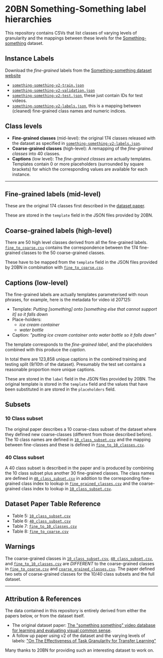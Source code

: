 # 20BN Something-Something label hierarchies

This repository contains CSVs that list classes of varying levels of granularity
and the mappings between these levels for the [Something-something](https://20bn.com/datasets/something-something) dataset.

## Instance Labels

Download the *fine-grained* labels from the [Something-something dataset
website](https://20bn.com/datasets/something-something)

- [`something-something-v2-train.json`](https://20bn.com/dataset-release/something-something/v2/train)
- [`something-something-v2-validation.json`](https://20bn.com/dataset-release/something-something/v2/validation)
- [`something-something-v2-test.json`](https://20bn.com/dataset-release/something-something/v2/test), these just contain IDs for test videos.
- [`something-something-v2-labels.json`](https://20bn.com/dataset-release/something-something/v2/labels),
  this is a mapping between (cleaned) fine-grained class names and numeric
  indices.

## Class levels

- **Fine-grained classes** (mid-level): the original 174 classes released with the dataset as
  specified in [`something-something-v2-labels.json`](https://20bn.com/dataset-release/something-something/v2/labels).
- **Coarse-grained classes** (high-level): A remapping of the *fine-grained classes* into 40 classes.
- **Captions** (low level): The *fine-grained classes* are actually templates.  Templates contain 
  0 or more placeholders (surrounded by square brackets) for which the
  corresponding values are available for each instance.

---

## Fine-grained labels (mid-level)

These are the original 174 classes first described in the [dataset paper](https://20bn.com/datasets/something-something).

These are stored in the `template` field in the JSON files provided by 20BN.

## Coarse-grained labels (high-level)

There are 50 high level classes derived from all the fine-grained labels. 
[`fine_to_coarse.csv`](fine_to_coarse.csv) contains the correspondence between the 174 fine-grained
classes to the 50 coarse-grained classes.

These have to be mapped from the `template` field in the JSON files provided by
20BN in combination with [`fine_to_coarse.csv`](fine_to_coarse.csv).

## Captions (low-level)

The fine-grained labels are actually templates parameterised with noun phrases,
for example, here is the metadata for video id 207125:

- Template: *Putting [something] onto [something else that cannot support it] so it falls down*
- Place-holders: 
  - *ice cream container*
  - *water bottle*
- Caption: *"putting ice cream container onto water bottle so it falls down"*

The template corresponds to the *fine-grained label*, and the placeholders
combined with this produce the *caption*.

In total there are 123,858 unique captions in the combined training and testing
split (9/10th of the dataset). Presumably the test set contains a reasonable
proportion more unique captions.

These are stored in the `label` field in the JSON files provided by 20BN. The
original template is stored in the `template` field and the values that have been
substituted in are stored in the `placeholders` field.

## Subsets

### 10 Class subset

The original paper describes a 10 coarse-class subset of the dataset where they
defined new coarse-classes (different from those described before). The 10 class
names are defined in [`10_class_subset.csv`](10_class_subset.csv) and the mapping between fine-classes
and these is defined in [`fine_to_10_classes.csv`](fine_to_10_classes.csv).

### 40 Class subset

A 40 class subset is described in the paper and is produced by combining the 10
class subset plus another 30 fine-grained classes. The class names are defined
in [`40_class_subset.csv`](40_class_subset.csv) in addition to the corresponding fine-grained class
index to lookup in [`fine_grained_classes.csv`](fine_grained_classes.csv) and the coarse-grained class index
to lookup in [`10_class_subset.csv`](10_class_subset.csv).

## Dataset Paper Table Reference

- Table 5: [`10_class_subset.csv`](10_class_subset.csv)
- Table 6: [`40_class_subset.csv`](40_class_subset.csv)
- Table 7: [`fine_to_10_classes.csv`](fine_to_10_classes.csv)
- Table 8: [`fine_to_coarse.csv`](fine_to_coarse.csv)

## Warnings

The coarse-grained classes in [`10_class_subset.csv`](10_class_subset.csv), [`40_class_subset.csv`](40_class_subset.csv), and
[`fine_to_10_classes.csv`](fine_to_10_classes.csv) are *DIFFERENT* to the coarse-grained classes in
[`fine_to_coarse.csv`](fine_to_coarse.csv) and [`coarse_grained_classes.csv`](coarse_grained_classes.csv). The paper defined two
sets of coarse-grained classes for the 10/40 class subsets and the full dataset.

---

## Attribution & References

The data contained in this repository is entirely derived from either the papers
below, or from the dataset itself.

- The original dataset paper: [The "something something" video database for
  learning and evaluating visual common sense](https://arxiv.org/pdf/1706.04261.pdf).
- A follow up paper using v2 of the dataset and the varying levels of labels:
  ["On The Effectiveness of Task Granularity for Transfer Learning"](https://arxiv.org/pdf/1804.09235.pdf)

Many thanks to 20BN for providing such an interesting dataset to work on.
